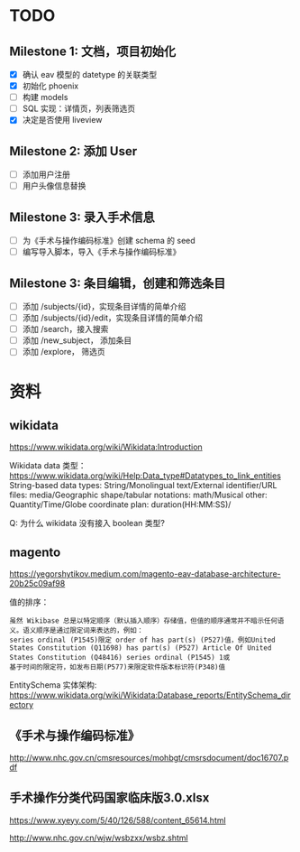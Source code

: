 # TODO

## Milestone 1: 文档，项目初始化

- [x] 确认 eav 模型的 datetype 的关联类型
- [x] 初始化 phoenix
- [ ] 构建 models
- [ ] SQL 实现：详情页，列表筛选页
- [x] 决定是否使用 liveview

## Milestone 2: 添加 User

- [ ] 添加用户注册
- [ ] 用户头像信息替换

## Milestone 3: 录入手术信息

- [ ] 为《手术与操作编码标准》创建 schema 的 seed
- [ ] 编写导入脚本，导入《手术与操作编码标准》

## Milestone 3: 条目编辑，创建和筛选条目

- [ ] 添加 /subjects/{id}，实现条目详情的简单介绍
- [ ] 添加 /subjects/{id}/edit，实现条目详情的简单介绍
- [ ] 添加 /search，接入搜索
- [ ] 添加 /new_subject， 添加条目
- [ ] 添加 /explore， 筛选页

# 资料

## wikidata

https://www.wikidata.org/wiki/Wikidata:Introduction

Wikidata data 类型： https://www.wikidata.org/wiki/Help:Data_type#Datatypes_to_link_entities
String-based data types: String/Monolingual text/External identifier/URL
files: media/Geographic shape/tabular
notations: math/Musical
other: Quantity/Time/Globe coordinate
plan: duration(HH:MM:SS)/

Q: 为什么 wikidata 没有接入 boolean 类型?


## magento
https://yegorshytikov.medium.com/magento-eav-database-architecture-20b25c09af98


值的排序：

    虽然 Wikibase 总是以特定顺序（默认插入顺序）存储值，但值的顺序通常并不暗示任何语义。语义顺序是通过限定词来表达的，例如：
    series ordinal (P1545)限定 order of has part(s) (P527)值，例如United States Constitution (Q11698) has part(s) (P527) Article Of United States Constitution (Q48416) series ordinal (P1545) 1或
    基于时间的限定符，如发布日期(P577)来限定软件版本标识符(P348)值

EntitySchema 实体架构: https://www.wikidata.org/wiki/Wikidata:Database_reports/EntitySchema_directory

## 《手术与操作编码标准》

http://www.nhc.gov.cn/cmsresources/mohbgt/cmsrsdocument/doc16707.pdf

## 手术操作分类代码国家临床版3.0.xlsx

https://www.xyeyy.com/5/40/126/588/content_65614.html

http://www.nhc.gov.cn/wjw/wsbzxx/wsbz.shtml
